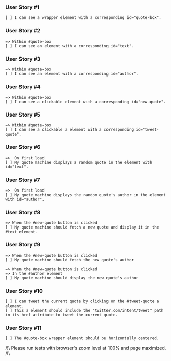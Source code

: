 ### User Story #1
    [ ] I can see a wrapper element with a corresponding id="quote-box".

### User Story #2
	=> Within #quote-box
	[ ] I can see an element with a corresponding id="text".

### User Story #3
	=> Within #quote-box
	[ ] I can see an element with a corresponding id="author".

### User Story #4
	=> Within #quote-box
	[ ] I can see a clickable element with a corresponding id="new-quote".

### User Story #5
	=> Within #quote-box
	[ ] I can see a clickable a element with a corresponding id="tweet-quote".

### User Story #6
	=>  On first load
    [ ] My quote machine displays a random quote in the element with id="text".

### User Story #7
    =>  On first load
	[ ] My quote machine displays the random quote's author in the element with id="author".

### User Story #8
	=> When the #new-quote button is clicked
	[ ] My quote machine should fetch a new quote and display it in the #text element.

### User Story #9
	=> When the #new-quote button is clicked
    [ ] My quote machine should fetch the new quote's author

    => When the #new-quote button is clicked
    => In the #author element
    [ ] My quote machine should display the new quote's author

### User Story #10
	[ ] I can tweet the current quote by clicking on the #tweet-quote a element.
    [ ] This a element should include the "twitter.com/intent/tweet" path in its href attribute to tweet the current quote.

### User Story #11
	[ ] The #quote-box wrapper element should be horizontally centered.

/!\ Please run tests with browser's zoom level at 100% and page maximized. /!\